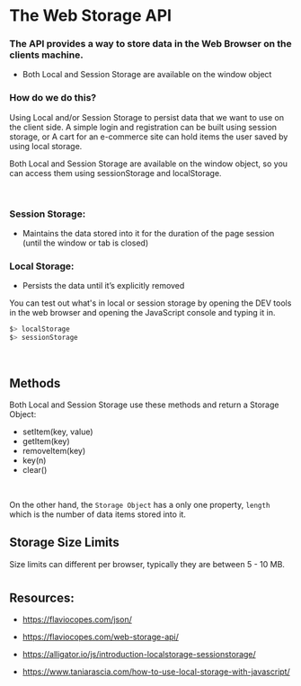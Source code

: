 # The Web Storage API

### The API provides a way to store data in the Web Browser on the clients machine.

* Both Local and Session Storage are available on the window object

### How do we do this? 

Using Local and/or Session Storage to persist data that we want to use on the client side. A simple login and registration can be built using session storage, or A cart for an e-commerce site can hold items the user saved by using local storage. 

Both Local and Session Storage are available on the window object, so you can access them using sessionStorage and localStorage.


&nbsp;   
### Session Storage:

* Maintains the data stored into it for the duration of the page session (until the window or tab is closed)


### Local Storage:

* Persists the data until it’s explicitly removed


You can test out what's in local or session storage by opening the DEV tools in the web browser and opening the JavaScript console and typing it in.

```javascript
$> localStorage
$> sessionStorage
```

&nbsp;

## Methods

Both Local and Session Storage use these methods and return a Storage Object:

* setItem(key, value)
* getItem(key)
* removeItem(key)
* key(n)
* clear()

&nbsp;

On the other hand, the `Storage Object` has a only one property, `length` which is the number of data items stored into it.



## Storage Size Limits

Size limits can different per browser, typically they are between 5 - 10 MB. 



#

## Resources:

* https://flaviocopes.com/json/

* https://flaviocopes.com/web-storage-api/

* https://alligator.io/js/introduction-localstorage-sessionstorage/

* https://www.taniarascia.com/how-to-use-local-storage-with-javascript/

